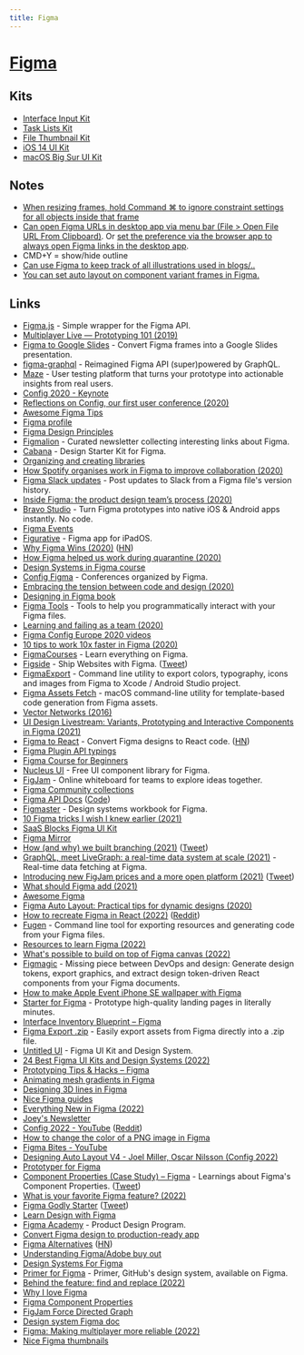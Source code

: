 ```yaml
---
title: Figma
---
```


# [Figma](https://www.figma.com)

## Kits

- [Interface Input Kit](https://www.figma.com/community/file/831737395628127231)
- [Task Lists Kit](https://www.figma.com/community/file/844437632570943875)
- [File Thumbnail Kit](https://www.figma.com/community/file/834093248798603357)
- [iOS 14 UI Kit](https://www.figma.com/community/file/858143367356468985)
- [macOS Big Sur UI Kit](https://www.figma.com/community/file/877084038660699458)

## Notes

- [When resizing frames, hold Command ⌘ to ignore constraint settings for all objects inside that frame](https://twitter.com/rogie/status/1239560547659468800)
- [Can open Figma URLs in desktop app via menu bar (File > Open File URL From Clipboard)](https://twitter.com/gavinmcfarland/status/1260132994679013377). Or [set the preference via the browser app to always open Figma links in the desktop app](https://twitter.com/rollmottle/status/1260212414592634880).
- CMD+Y = show/hide outline
- [Can use Figma to keep track of all illustrations used in blogs/..](https://twitter.com/kkblinder/status/1458547793660764170)
- [You can set auto layout on component variant frames in Figma.](https://twitter.com/Gavmn/status/1471954816897191936)

## Links

- [Figma.js](https://github.com/jongold/figma-js) - Simple wrapper for the Figma API.
- [Multiplayer Live — Prototyping 101 (2019)](https://www.youtube.com/watch?v=IZw_KNWp_qk)
- [Figma to Google Slides](https://github.com/alyssaxuu/figma-to-google-slides) - Convert Figma frames into a Google Slides presentation.
- [figma-graphql](https://github.com/braposo/figma-graphql) - Reimagined Figma API (super)powered by GraphQL.
- [Maze](https://maze.design/) - User testing platform that turns your prototype into actionable insights from real users.
- [Config 2020 - Keynote](https://www.youtube.com/watch?v=xL_ruBAwVmo)
- [Reflections on Config, our first user conference (2020)](https://www.youtube.com/playlist?list=PLXDU_eVOJTx4UHprj9iYPBu4agz8HiB66)
- [Awesome Figma Tips](https://awesomefigmatips.com/)
- [Figma profile](https://www.figma.com/@figma)
- [Figma Design Principles](https://www.figma.com/community/file/817913152610525667)
- [Figmalion](https://figmalion.com/) - Curated newsletter collecting interesting links about Figma.
- [Cabana](https://cabanaforfigma.com/) - Design Starter Kit for Figma.
- [Organizing and creating libraries](https://www.figma.com/best-practices/components-styles-and-shared-libraries/organizing-and-creating-libraries/)
- [How Spotify organises work in Figma to improve collaboration (2020)](https://spotify.design/articles/2020-04-20/how-spotify-works-in-figma/)
- [Figma Slack updates](https://github.com/jordansinger/figma-slack-updates) - Post updates to Slack from a Figma file's version history.
- [Inside Figma: the product design team’s process (2020)](https://www.figma.com/blog/inside-figma-the-product-design-teams-process/)
- [Bravo Studio](https://www.bravostudio.app/) - Turn Figma prototypes into native iOS & Android apps instantly. No code.
- [Figma Events](https://www.figma.com/events/)
- [Figurative](https://figurative.design/) - Figma app for iPadOS.
- [Why Figma Wins (2020)](https://kwokchain.com/2020/06/19/why-figma-wins/) ([HN](https://news.ycombinator.com/item?id=23584954))
- [How Figma helped us work during quarantine (2020)](https://littlemissrobot.com/blogs/how-figma-saved-us-during-a-lockdown)
- [Design Systems in Figma course](https://www.leveluptutorials.com/tutorials/design-systems-in-figma)
- [Config Figma](https://config.figma.com/) - Conferences organized by Figma.
- [Embracing the tension between code and design (2020)](https://www.figma.com/blog/config-europe-2020-new-feature-announcements/)
- [Designing in Figma book](https://figmabook.com/)
- [Figma Tools](https://github.com/souporserious/figma-tools) - Tools to help you programmatically interact with your Figma files.
- [Learning and failing as a team (2020)](https://www.figma.com/blog/learning-and-failing-as-a-team/)
- [Figma Config Europe 2020 videos](https://www.youtube.com/playlist?list=PLXDU_eVOJTx7kSHHiltBqo3FK__aB5HZi)
- [10 tips to work 10x faster in Figma (2020)](https://www.youtube.com/watch?v=i-9mgOL3mHw)
- [FigmaCourses](https://www.figmacourses.com/) - Learn everything on Figma.
- [Figside](https://figside.com/) - Ship Websites with Figma. ([Tweet](https://twitter.com/shinework/status/1337048663365988356))
- [FigmaExport](https://github.com/RedMadRobot/figma-export) - Command line utility to export colors, typography, icons and images from Figma to Xcode / Android Studio project.
- [Figma Assets Fetch](https://github.com/movch/figma-asset-fetch) - macOS command-line utility for template-based code generation from Figma assets.
- [Vector Networks (2016)](https://www.figma.com/blog/introducing-vector-networks/)
- [UI Design Livestream: Variants, Prototyping and Interactive Components in Figma (2021)](https://www.youtube.com/watch?v=YoHTtporWrw)
- [Figma to React](https://figma-to-react.vercel.app/) - Convert Figma designs to React code. ([HN](https://news.ycombinator.com/item?id=26603097))
- [Figma Plugin API typings](https://github.com/figma/plugin-typings)
- [Figma Course for Beginners](https://learningfigma.com/)
- [Nucleus UI](https://www.nucleus-ui.com/) - Free UI component library for Figma.
- [FigJam](https://www.figma.com/figjam/) - Online whiteboard for teams to explore ideas together.
- [Figma Community collections](https://www.figma.com/community/collection/config2021-sessions)
- [Figma API Docs](https://www.figma.com/developers/api) ([Code](https://github.com/figma/figma-api-demo))
- [Figmaster](https://www.figmaster.co/) - Design systems workbook for Figma.
- [10 Figma tricks I wish I knew earlier (2021)](https://uxdesign.cc/10-more-figma-tricks-i-wish-i-knew-earlier-1f802190e31a)
- [SaaS Blocks Figma UI Kit](https://cogentgene1.gumroad.com/#FbINx)
- [Figma Mirror](https://www.figma.com/mirror)
- [How (and why) we built branching (2021)](https://www.figma.com/blog/how-and-why-we-built-branching/) ([Tweet](https://twitter.com/skuwamoto/status/1447980346935439360))
- [GraphQL, meet LiveGraph: a real-time data system at scale (2021)](https://www.figma.com/blog/livegraph-real-time-data-fetching-at-figma/) - Real-time data fetching at Figma.
- [Introducing new FigJam prices and a more open platform (2021)](https://www.figma.com/blog/introducing-new-figjam-prices-and-a-more-open-platform/) ([Tweet](https://twitter.com/zoink/status/1450522306862739459))
- [What should Figma add (2021)](https://twitter.com/skuwamoto/status/1458819457761955841)
- [Awesome Figma](https://github.com/react-figma/awesome-figma)
- [Figma Auto Layout: Practical tips for dynamic designs (2020)](https://evilmartians.com/chronicles/figma-auto-layout-practical-tips-for-dynamic-designs)
- [How to recreate Figma in React (2022)](https://textframe.app/rahul/figma-in-react) ([Reddit](https://www.reddit.com/r/reactjs/comments/ssro7q/how_to_recreate_figma_in_react/))
- [Fugen](https://github.com/almazrafi/Fugen) - Command line tool for exporting resources and generating code from your Figma files.
- [Resources to learn Figma (2022)](https://twitter.com/ASpittel/status/1498723085591011330)
- [What's possible to build on top of Figma canvas (2022)](https://twitter.com/jsngr/status/1500208736392003584)
- [Figmagic](https://github.com/mikaelvesavuori/figmagic) - Missing piece between DevOps and design: Generate design tokens, export graphics, and extract design token-driven React components from your Figma documents.
- [How to make Apple Event iPhone SE wallpaper with Figma](https://twitter.com/FonsMans/status/1501588645245030403)
- [Starter for Figma](https://godly.shop/product/starter) - Prototype high-quality landing pages in literally minutes.
- [Interface Inventory Blueprint – Figma](https://www.figma.com/community/file/1090652945374511460)
- [Figma Export .zip](https://github.com/brianlovin/figma-export-zip) - Easily export assets from Figma directly into a .zip file.
- [Untitled UI](https://www.untitledui.com/) - Figma UI Kit and Design System.
- [24 Best Figma UI Kits and Design Systems (2022)](https://www.untitledui.com/blog/figma-ui-kits)
- [Prototyping Tips & Hacks – Figma](https://www.figma.com/community/file/1093462921212055775)
- [Animating mesh gradients in Figma](https://twitter.com/zander_supafast/status/1516000032591425538)
- [Designing 3D lines in Figma](https://twitter.com/zander_supafast/status/1518538432901001216)
- [Nice Figma guides](https://twitter.com/disco_lu/status/1518527499667451906)
- [Everything New in Figma (2022)](https://joeyabanks.substack.com/p/baseline-7-everything-new-in-figma)
- [Joey's Newsletter](https://joeyabanks.substack.com/)
- [Config 2022 - YouTube](https://www.youtube.com/playlist?list=PLXDU_eVOJTx4EuiHlITE44wngcErxom6S) ([Reddit](https://www.reddit.com/r/userexperience/comments/unbznq/any_favorite_presentations_from_figmas_config/))
- [How to change the color of a PNG image in Figma](https://twitter.com/alvishbaldha/status/1524982238017753088)
- [Figma Bites - YouTube](https://www.youtube.com/c/FigmaBites/videos)
- [Designing Auto Layout V4 - Joel Miller, Oscar Nilsson (Config 2022)](https://www.youtube.com/watch?v=ooximfyXFWk)
- [Prototyper for Figma](https://prototyper.design/)
- [Component Properties (Case Study) – Figma](https://www.figma.com/community/file/1113141767963760931) - Learnings about Figma's Component Properties. ([Tweet](https://twitter.com/killnicole/status/1531314218296872962))
- [What is your favorite Figma feature? (2022)](https://twitter.com/skuwamoto/status/1532206105115254784)
- [Figma Godly Starter](https://godly.shop/product/starter) ([Tweet](https://twitter.com/darylginn/status/1534055263392571393))
- [Learn Design with Figma](https://www.figma.com/resources/learn-design/)
- [Figma Academy](https://www.figma.academy/) - Product Design Program.
- [Convert Figma design to production-ready app](https://twitter.com/Prathkum/status/1566390127181664258)
- [Figma Alternatives](https://stackdiary.com/figma-alternatives/) ([HN](https://news.ycombinator.com/item?id=32865786))
- [Understanding Figma/Adobe buy out](https://twitter.com/karrisaarinen/status/1572353519205888001)
- [Design Systems For Figma](https://www.designsystemsforfigma.com/)
- [Primer for Figma](https://github.com/primer/figma) - Primer, GitHub's design system, available on Figma.
- [Behind the feature: find and replace (2022)](https://www.figma.com/blog/behind-the-feature-find-and-replace/)
- [Why I love Figma](https://twitter.com/realvjy/status/1582359449963966464)
- [Figma Component Properties](https://twitter.com/Ridderingand/status/1582401159297236993)
- [FigJam Force Directed Graph](https://github.com/rodydavis/figjam-force-directed-graph)
- [Design system Figma doc](https://twitter.com/dwr/status/1584244428289417218)
- [Figma: Making multiplayer more reliable (2022)](https://www.figma.com/blog/making-multiplayer-more-reliable/)
- [Nice Figma thumbnails](https://twitter.com/Davallree/status/1587150962015186944)
